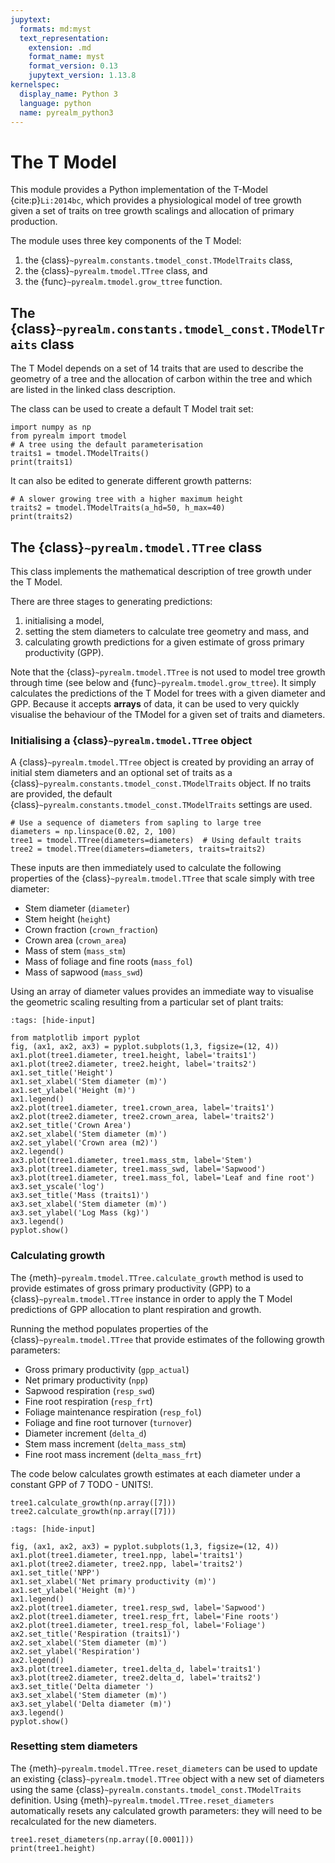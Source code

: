 ```yaml
---
jupytext:
  formats: md:myst
  text_representation:
    extension: .md
    format_name: myst
    format_version: 0.13
    jupytext_version: 1.13.8
kernelspec:
  display_name: Python 3
  language: python
  name: pyrealm_python3
---
```


# The T Model

This module provides a Python implementation of the T-Model {cite:p}`Li:2014bc`, which
provides a physiological model of tree growth given a set of traits on tree growth
scalings and allocation of primary production.

The module uses three key components of the T Model:

1. the {class}`~pyrealm.constants.tmodel_const.TModelTraits` class,
2. the {class}`~pyrealm.tmodel.TTree` class, and
3. the {func}`~pyrealm.tmodel.grow_ttree` function.

## The {class}`~pyrealm.constants.tmodel_const.TModelTraits` class

The T Model depends on a set of 14 traits that are used to describe the geometry of a
tree and the allocation of carbon within the tree and which are listed in the linked
class description.

The class can be used to create a default T Model trait set:

```{code-cell} ipython3
import numpy as np
from pyrealm import tmodel
# A tree using the default parameterisation
traits1 = tmodel.TModelTraits()
print(traits1)
```

It can also be edited to generate different growth patterns:

```{code-cell} ipython3
# A slower growing tree with a higher maximum height
traits2 = tmodel.TModelTraits(a_hd=50, h_max=40)
print(traits2)
```

## The {class}`~pyrealm.tmodel.TTree` class

This class implements the mathematical description of tree growth under the T Model.

There are three stages to generating predictions:

1. initialising a model,
2. setting the stem diameters to calculate tree geometry and mass, and
3. calculating growth predictions for a given estimate of gross primary productivity (GPP).

Note that the {class}`~pyrealm.tmodel.TTree` is not used to model tree growth through
time (see below and {func}`~pyrealm.tmodel.grow_ttree`). It simply calculates the
predictions of the T Model for trees with a given diameter and GPP. Because  it accepts
**arrays** of data, it can be used to very quickly visualise the behaviour of the TModel
for a given set of traits and diameters.

### Initialising a {class}`~pyrealm.tmodel.TTree` object

A {class}`~pyrealm.tmodel.TTree` object is created by providing an array of initial stem
diameters and an optional set of traits as a
{class}`~pyrealm.constants.tmodel_const.TModelTraits` object. If no traits are provided,
the default {class}`~pyrealm.constants.tmodel_const.TModelTraits` settings are used.

```{code-cell} ipython3
# Use a sequence of diameters from sapling to large tree
diameters = np.linspace(0.02, 2, 100)
tree1 = tmodel.TTree(diameters=diameters)  # Using default traits 
tree2 = tmodel.TTree(diameters=diameters, traits=traits2)
```

These inputs are then immediately used to calculate the following properties of the
{class}`~pyrealm.tmodel.TTree` that scale simply with tree diameter:

* Stem diameter (`diameter`)
* Stem height (`height`)
* Crown fraction (`crown_fraction`)
* Crown area (`crown_area`)
* Mass of stem (`mass_stm`)
* Mass of foliage and fine roots (`mass_fol`)
* Mass of sapwood (`mass_swd`)

Using an array of diameter values provides an immediate way to visualise the geometric
scaling resulting from a particular set of plant traits:

```{code-cell} ipython3
:tags: [hide-input]

from matplotlib import pyplot
fig, (ax1, ax2, ax3) = pyplot.subplots(1,3, figsize=(12, 4))
ax1.plot(tree1.diameter, tree1.height, label='traits1')
ax1.plot(tree2.diameter, tree2.height, label='traits2')
ax1.set_title('Height')
ax1.set_xlabel('Stem diameter (m)')
ax1.set_ylabel('Height (m)')
ax1.legend()
ax2.plot(tree1.diameter, tree1.crown_area, label='traits1')
ax2.plot(tree2.diameter, tree2.crown_area, label='traits2')
ax2.set_title('Crown Area')
ax2.set_xlabel('Stem diameter (m)')
ax2.set_ylabel('Crown area (m2)')
ax2.legend()
ax3.plot(tree1.diameter, tree1.mass_stm, label='Stem')
ax3.plot(tree1.diameter, tree1.mass_swd, label='Sapwood')
ax3.plot(tree1.diameter, tree1.mass_fol, label='Leaf and fine root')
ax3.set_yscale('log')
ax3.set_title('Mass (traits1)')
ax3.set_xlabel('Stem diameter (m)')
ax3.set_ylabel('Log Mass (kg)')
ax3.legend()
pyplot.show()
```

### Calculating growth

The {meth}`~pyrealm.tmodel.TTree.calculate_growth` method is used to provide estimates
of gross primary productivity (GPP) to a {class}`~pyrealm.tmodel.TTree` instance in
order to apply the T Model predictions of GPP allocation to plant respiration and
growth.

Running the method populates properties of the {class}`~pyrealm.tmodel.TTree` that
provide estimates of the following growth parameters:

* Gross primary productivity (`gpp_actual`)
* Net primary productivity (`npp`)
* Sapwood respiration (`resp_swd`)
* Fine root respiration (`resp_frt`)
* Foliage maintenance respiration (`resp_fol`)
* Foliage and fine root turnover (`turnover`)
* Diameter increment (`delta_d`)
* Stem mass increment (`delta_mass_stm`)
* Fine root mass increment (`delta_mass_frt`)

The code below calculates growth estimates at each diameter under a constant GPP of 7
TODO - UNITS!.

```{code-cell} ipython3
tree1.calculate_growth(np.array([7]))
tree2.calculate_growth(np.array([7]))
```

```{code-cell} ipython3
:tags: [hide-input]

fig, (ax1, ax2, ax3) = pyplot.subplots(1,3, figsize=(12, 4))
ax1.plot(tree1.diameter, tree1.npp, label='traits1')
ax1.plot(tree2.diameter, tree2.npp, label='traits2')
ax1.set_title('NPP')
ax1.set_xlabel('Net primary productivity (m)')
ax1.set_ylabel('Height (m)')
ax1.legend()
ax2.plot(tree1.diameter, tree1.resp_swd, label='Sapwood')
ax2.plot(tree1.diameter, tree1.resp_frt, label='Fine roots')
ax2.plot(tree1.diameter, tree1.resp_fol, label='Foliage')
ax2.set_title('Respiration (traits1)')
ax2.set_xlabel('Stem diameter (m)')
ax2.set_ylabel('Respiration')
ax2.legend()
ax3.plot(tree1.diameter, tree1.delta_d, label='traits1')
ax3.plot(tree2.diameter, tree2.delta_d, label='traits2')
ax3.set_title('Delta diameter ')
ax3.set_xlabel('Stem diameter (m)')
ax3.set_ylabel('Delta diameter (m)')
ax3.legend()
pyplot.show()
```

### Resetting stem diameters

The {meth}`~pyrealm.tmodel.TTree.reset_diameters` can be used to update an existing
{class}`~pyrealm.tmodel.TTree` object with a new set of diameters using the same
{class}`~pyrealm.constants.tmodel_const.TModelTraits` definition. Using
{meth}`~pyrealm.tmodel.TTree.reset_diameters` automatically resets any calculated growth
parameters: they will need to be recalculated for the new diameters.

```{code-cell} ipython3
tree1.reset_diameters(np.array([0.0001]))
print(tree1.height)
```

<!-- 
## The {func}`~pyrealm.tmodel.grow_ttree` function

The  {class}`~pyrealm.tmodel.TTree` class implements the calculation of the T Model
given diameter and GPP data. Using this calculate a time series just involves:

* Setting the diameter ({meth}`~pyrealm.tmodel.TTree.set_diameter`),
* calculating the annual growth ({meth}`~pyrealm.tmodel.TTree.calculate_growth`),
* adding the calculated {py:attr}`~pyrealm.tmodel.TTree.delta_d` to the current diameter
  and repeating.

This iteration is the main part of the {func}`~pyrealm.tmodel.grow_ttree`. The user
needs to provide initial stem diameters and then a time series of GPP values. The
function will return a `numpy` array containing any property of the
{class}`~pyrealm.tmodel.TTree` requested in the `outvars` argument of
{py:func}`~pyrealm.tmodel.grow_ttree`.

```{code-cell} ipython3
# Default traits
traits = tmodel.TModelTraits()
# A 1d array of 4 starting stem diameters
diams =  np.array([0.1, 0.3, 0.6, 0.9])
# An 2d array of GPP values for each stem for 100 years
gpp = np.array([[7] * 4] * 100)
# Run the simulation
years = np.arange(100)
values = tmodel.grow_ttree(gpp, diams, time_axis=0, traits=traits)
```

```{code-cell} ipython3
:tags: [hide-input]

fig, (ax1, ax2) = pyplot.subplots(1, 2, figsize=(10, 4))
ax1.plot(years, values[:, 0, 0], label='stem 0')
ax1.plot(years, values[:, 1, 0], label='stem 1')
ax1.plot(years, values[:, 2, 0], label='stem 2')
ax1.plot(years, values[:, 3, 0], label='stem 3')
ax1.set_title('Stem diameter')
ax1.set_xlabel('Years')
ax1.set_ylabel('Stem diameter (m)')
ax1.legend()
ax2.plot(years, values[:, 0, 1], label='stem 0')
ax2.plot(years, values[:, 1, 1], label='stem 1')
ax2.plot(years, values[:, 2, 1], label='stem 2')
ax2.plot(years, values[:, 3, 1], label='stem 3')
ax2.set_title('Height')
ax2.set_xlabel('Years')
ax2.set_ylabel('Height (m)')
ax2.legend()
pyplot.show()
``` -->
